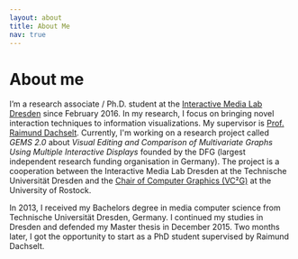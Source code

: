 ```yaml
---
layout: about
title: About Me
nav: true
---
```


# About me
I’m a research associate / Ph.D. student at the [Interactive Media Lab Dresden](https://imld.de/en/) since February 2016.
In my research, I focus on bringing novel interaction techniques to information visualizations.
My supervisor is [Prof. Raimund Dachselt](https://imld.de/~dachselt/).
Currently, I'm working on a research project called *GEMS 2.0* about *Visual Editing and Comparison of Multivariate Graphs Using Multiple Interactive Displays* founded by the DFG (largest independent research funding organisation in Germany).
The project is a cooperation between the Interactive Media Lab Dresden at the Technische Universität Dresden and the [Chair of Computer Graphics (VC²G)](http://vcg.informatik.uni-rostock.de/) at the University of Rostock.

In 2013, I received my Bachelors degree in media computer science from Technische Universität Dresden, Germany.
I continued my studies in Dresden and defended my Master thesis in December 2015.
Two months later, I got the opportunity to start as a PhD student supervised by Raimund Dachselt.
